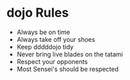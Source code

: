 dojo Rules
==========
* Always be on time
* Always take off your shoes
* Keep dddddojo tidy
* Never bring live blades on the tatami
* Respect your opponents
* Most Sensei's should be respected
